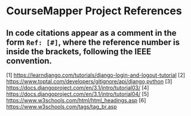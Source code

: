 # CourseMapper Project References

## In code citations appear as a comment in the form `Ref: [#]`, where the reference number is inside the brackets, following the IEEE convention.

[1] https://learndjango.com/tutorials/django-login-and-logout-tutorial
[2] https://www.toptal.com/developers/gitignore/api/django,python
[3] https://docs.djangoproject.com/en/3.1/intro/tutorial03/
[4] https://docs.djangoproject.com/en/3.1/intro/tutorial04/
[5] https://www.w3schools.com/html/html_headings.asp
[6] https://www.w3schools.com/tags/tag_br.asp
